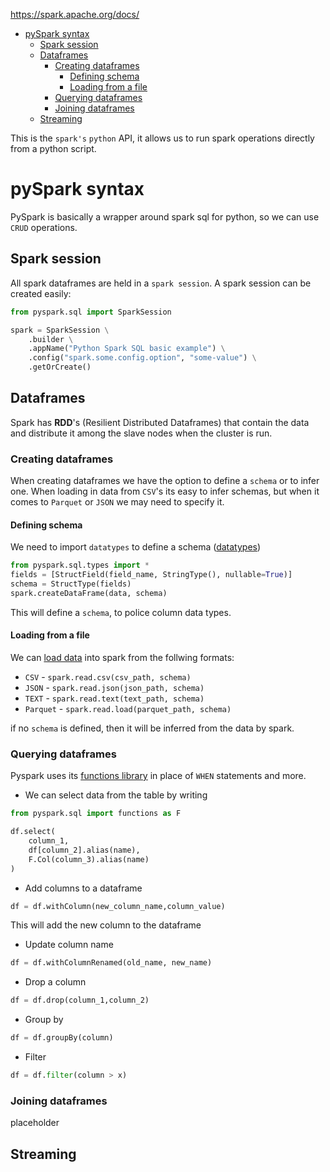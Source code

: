 https://spark.apache.org/docs/

- [pySpark syntax](#pyspark-syntax)
  - [Spark session](#spark-session)
  - [Dataframes](#dataframes)
    - [Creating dataframes](#creating-dataframes)
      - [Defining schema](#defining-schema)
      - [Loading from a file](#loading-from-a-file)
    - [Querying dataframes](#querying-dataframes)
    - [Joining dataframes](#joining-dataframes)
  - [Streaming](#streaming)


This is the `spark's` `python` API, it allows us to run spark operations directly from a python script.

# pySpark syntax

PySpark is basically a wrapper around spark sql for python, so we can use `CRUD` operations.

## Spark session

All spark dataframes are held in a `spark session`. A spark session can be created easily:

```python
from pyspark.sql import SparkSession

spark = SparkSession \
    .builder \
    .appName("Python Spark SQL basic example") \
    .config("spark.some.config.option", "some-value") \
    .getOrCreate()
```

## Dataframes

Spark has **RDD**'s (Resilient Distributed Dataframes) that contain the data and distribute it among the slave nodes when the cluster is run.

### Creating dataframes

When creating dataframes we have the option to define a `schema` or to infer one. When loading in data from `CSV`'s its easy to infer schemas, but when it comes to `Parquet` or `JSON` we may need to specify it.

#### Defining schema

We need to import `datatypes` to define a schema ([datatypes](https://spark.apache.org/docs/latest/sql-ref-datatypes.html))

```python
from pyspark.sql.types import *
fields = [StructField(field_name, StringType(), nullable=True)]
schema = StructType(fields)
spark.createDataFrame(data, schema)
```

This will define a `schema`, to police column data types.

#### Loading from a file

We can [load data](https://spark.apache.org/docs/latest/sql-data-sources-load-save-functions.html) into spark from the follwing formats:

- `CSV` - `spark.read.csv(csv_path, schema)`
- `JSON` - `spark.read.json(json_path, schema)`
- `TEXT` - `spark.read.text(text_path, schema)`
- `Parquet` - `spark.read.load(parquet_path, schema)`

if no `schema` is defined, then it will be inferred from the data by spark.

### Querying dataframes

Pyspark uses its [functions library](https://spark.apache.org/docs/latest/api/python/reference/pyspark.sql/functions.html) in place of `WHEN` statements and more.

- We can select data from the table by writing

```python
from pyspark.sql import functions as F

df.select(
    column_1,
    df[column_2].alias(name),
    F.Col(column_3).alias(name)
)
```

- Add columns to a dataframe

```python
df = df.withColumn(new_column_name,column_value)
```

This will add the new column to the dataframe

- Update column name

```python
df = df.withColumnRenamed(old_name, new_name)
```

- Drop a column

```python
df = df.drop(column_1,column_2)
```

- Group by

```python
df = df.groupBy(column)
```

- Filter

```python
df = df.filter(column > x)
```

### Joining dataframes

placeholder

## Streaming